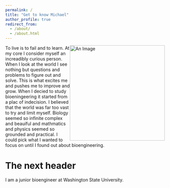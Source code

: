 ```yaml
---
permalink: /
title: "Get to know Michael"
author_profile: true
redirect_from: 
  - /about/
  - /about.html
---
```

<img src="/blob/master/images/Fasci_Michael_02.jpg" alt="An Image" style="float: right; width: 300px;" />

To live is to fail and to learn. At my core I consider myself an increadibly curious person. When I look at the world I see nothing but questions and problems to figure out and solve. This is what excites me and pushes me to improve and grow. When I decied to study bioeningeering it started from a plac of indecision. I believed that the world was far too vast to try and limit myself. Biology seemed so infinite complex and beauiful and mathmatics and physics seemed so grounded and practical. I could pick what I wanted to focus on until I found out about bioengineering. 

The next header
======
I am a junior bioengineer at Washington State University. 

